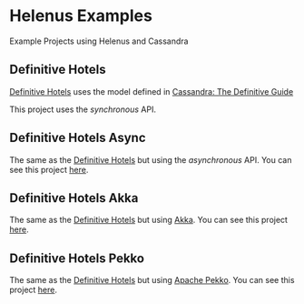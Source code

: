 # Helenus Examples
Example Projects using Helenus and Cassandra

## Definitive Hotels
[Definitive Hotels](definitive-hotels) uses the model defined in [Cassandra: The Definitive Guide](https://www.oreilly.com/library/view/cassandra-the-definitive/9781098115159/)

This project uses the _synchronous_ API.

## Definitive Hotels Async
The same as the [Definitive Hotels](#definitive-hotels) but using the _asynchronous_ API.
You can see this project [here](definitive-hotels-async).

## Definitive Hotels Akka
The same as the [Definitive Hotels](#definitive-hotels) but using [Akka](https://akka.io/).
You can see this project [here](definitive-hotels-akka).

## Definitive Hotels Pekko
The same as the [Definitive Hotels](#definitive-hotels) but using [Apache Pekko](https://pekko.apache.org/).
You can see this project [here](definitive-hotels-pekko).
